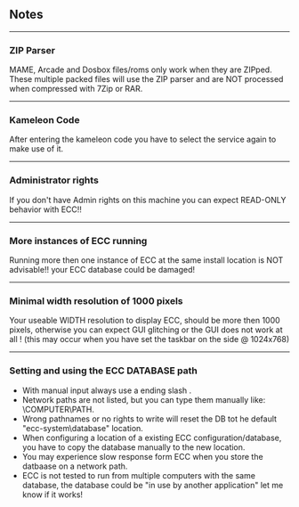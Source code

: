 ## Notes
***
### ZIP Parser
MAME, Arcade and Dosbox files/roms only work when they are ZIPped.
These multiple packed files will use the ZIP parser and are NOT processed
when compressed with 7Zip or RAR.

***
### Kameleon Code
After entering the kameleon code you have to select the service again to make use of it.

***
### Administrator rights
If you don't have Admin rights on this machine you can expect READ-ONLY behavior with ECC!!

***
### More instances of ECC running
Running more then one instance of ECC at the same install location is NOT advisable!! your ECC database could be damaged!

***
### Minimal width resolution of 1000 pixels
Your useable WIDTH resolution to display ECC, should be more then 1000 pixels, otherwise you can expect GUI glitching or the GUI does not work at all ! (this may occur when you have set the taskbar on the side @ 1024x768)

***
### Setting and using the ECC DATABASE path
- With manual input always use a ending slash \.
- Network paths are not listed, but you can type them manually like: \\COMPUTER\PATH\.
- Wrong pathnames or no rights to write will reset the DB tot he default "ecc-system\database" location.
- When configuring a location of a existing ECC configuration/database, you have to copy the database manually to the new location.
- You may experience slow response form ECC when you store the datbaase on a network path.
- ECC is not tested to run from multiple computers with the same database, the database could be "in use by another application" let me know if it works!
